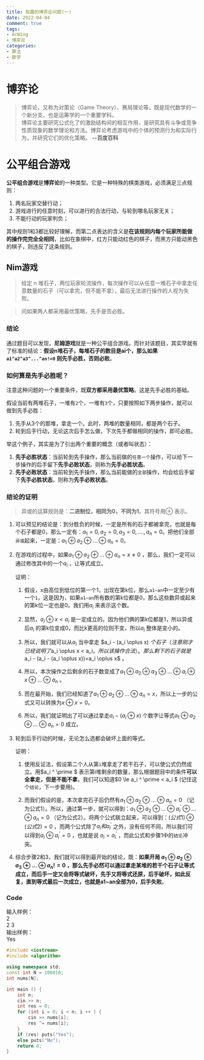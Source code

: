 ```yaml
---
title: 有趣的博弈论问题(一)
date: 2022-04-04
comment: true
tags:
- AcWing
- 博弈论
categories:
- 算法
- 数学
---
```


# 博弈论

> 博弈论，又称为对策论（Game Theory）、赛局理论等，既是现代数学的一个新分支，也是运筹学的一个重要学科。  
> 博弈论主要研究公式化了的激励结构间的相互作用，是研究具有斗争或竞争性质现象的数学理论和方法。博弈论考虑游戏中的个体的预测行为和实际行为，并研究它们的优化策略。 **--百度百科**

# 公平组合游戏
**公平组合游戏**是**博弈论**的一种类型。它是一种特殊的棋类游戏，必须满足三点规则：  
1. 两名玩家交替行动；
2. 游戏进行的任意时刻，可以进行的合法行动，与轮到哪名玩家无关；
3. 不能行动的玩家判负；

其中规则1和3都比较好理解，而第二点表达的含义是**在该规则内每个玩家所能做的操作完完全全相同**，比如在象棋中，红方只能动红色的棋子，而黑方只能动黑色的棋子，则违反了这条规则。


## Nim游戏

> 给定 n 堆石子，两位玩家轮流操作，每次操作可以从任意一堆石子中拿走任意数量的石子（可以拿完，但不能不拿），最后无法进行操作的人视为失败。

> 问如果两人都采用最优策略，先手是否必胜。

### 结论
通过题目可以发现，**尼姆游戏**就是一种公平组合游戏。而针对该题目，其实早就有了标准的结论：**假设n堆石子，每堆石子的数目是ai个，那么如果 `a1^a2^a3^...^an!=0` 则先手必胜，否则必败**。

### 如何算是先手必胜呢？
注意这种问题的一个重要条件，既**双方都采用最优策略**。这是先手必胜的基础。

假设当前有两堆石子，一堆有`2`个，一堆有`3`个，只要按照如下两步操作，就可以做到先手必胜：  
1. 先手从3个的那堆，拿走一个。此时，两堆的数量相同，都是两个石子。
2. 轮到后手行动，无论这次后手怎么做，下次先手都做相同的操作，即可必胜。

举这个例子，其实是为了引出两个重要的概念（或者叫状态）：
1. **先手必胜状态**：当前轮到先手操作，那么当前做的`任意一个`操作，可以给下一步操作的后手留下**先手必败状态**，则称为**先手必胜状态**。
2. **先手必败状态**：当前轮到先手操作，那么当前能做的`全部`操作，均会给后手留下**先手必胜状态**，则称为**先手必败状态**。

### 结论的证明
> 异或的运算规则是：**二进制位，相同为0，不同为1**。其符号用$\oplus$ 表示。

1. 可以预见的结论是：到分胜负的时候，一定是所有的石子都被拿完，也就是每个石子都是0，那么一定有：$a_1=0,a_2=0,a_3=0,....,a_n=0$。把他们全部`异或`起来，一定是：${a_1}\oplus {a_2} \oplus ... \oplus a_n=0$。
2. 在游戏的过程中，如果${a_1}\oplus {a_2} \oplus ... \oplus a_n=x \ne 0$ ，那么，我们一定可以通过修改其中的一个$a_i$ ，让等式成立。  

    证明：
    1. 假设，x由高位到低位的第一个1，出现在第k位，那么`a1~an`中一定至少有一个`1`，这是因为，如果`a1~an`所有数的第k位都是0，那么这些数异或起来的第k位一定也是0。我们用$a_i$ 来表示这个数。
    
    2. 显然，$a_i \oplus x < a_i$ 是一定成立的。因为他们俩的第k位都是1，所以异或后$a_i$ 的第k位变成0，而比k更高的位则不变，所以$a_i$ 整体是变小的。
    
    3. 所以，我们就可以从$a_i$ 当中拿走 $a_i - (a_i \oplus x) $个石子（注意刚才已经说明了$a_i \oplus x < a_i$， 所以该操作合法）。那么剩下的石子就是$a_i - (a_i - (a_i \oplus x))=a_i \oplus x$ 。
    
    4. 所以，本次操作之后剩余的石子数变成了$a_1\oplus a_2 \oplus a_3\oplus ... \oplus a_i \oplus x \oplus ... \oplus a_n$ 。
    
    5. 而在最开始，我们已经知道了${a_1}\oplus {a_2} \oplus ... \oplus a_n=x$，所以上一步的公式又可以转换为$x \oplus x = 0$。
    6. 所以，我们就证明出了可以通过拿走$a_i - (a_i \oplus x)$ 个数字让等式${a_1}\oplus {a_2} \oplus ... \oplus a_n=0$ 成立。
3. 轮到后手行动的时候，无论怎么选都会破坏上面的等式。
    
    证明：
    1. 使用反证法，假设第二个人从第`i`堆拿走了若干石子，可以使公式仍然成立。用$a_i ^ \prime $ 表示第i堆剩余的数量，那么根据题目中的条件**可以全拿走，但是不能不拿**，我们可以知道$0 \le a_i ^ \prime < a_i $ (记住这个`结论`，下一步要用)。
    
    2. 而我们假设的是，本次拿完石子后仍然有${a_1}\oplus {a_2} \oplus ... \oplus a_n=0$ （记为公式1）。所以，通过第一步，就可以得到：${a_1}\oplus {a_2} \oplus ...  \oplus{a_i^\prime } \oplus... \oplus a_n=0$ （记为公式2）。将两个公式联立起来，可以得到：${(公式1)} \oplus {(公式2)} = 0$ ，而两个公式除了$a_i和a_i^ \prime$ 之外，没有任何不同，所以我们可以得到$a_i \oplus a_i^\prime = 0$ ，也就是说 $a_i = a_i^\prime$ ，而此公式和步骤1中的`结论`冲突。 
4. 综合步骤2和3，我们就可以得到最开始的结论，既：**如果开局 $a_1 \oplus a_2\oplus a_3 \oplus ... \oplus a_n!=0$ ，那么先手必然可以通过拿走某堆的若干个石子让等式成立，而后手一定又会将等式破坏，先手又将等式还原，后手破坏，如此反复，直到等式最后一次成立，也就是a1~an全部为0，后手失败**。    

### Code
输入样例：  
2  
2 3  
输出样例：  
Yes  
```cpp
#include <iostream>
#include <algorithm>

using namespace std;
const int N = 100010;
int nums[N];

int main () {
    int n;
    cin >> n;
    int res = 0;
    for (int i = 0; i < n; i ++ ) {
        cin >> nums[i];
        res ^= nums[i];
    }
    if (res) puts("Yes");
    else puts("No");
    return 0;
}
```